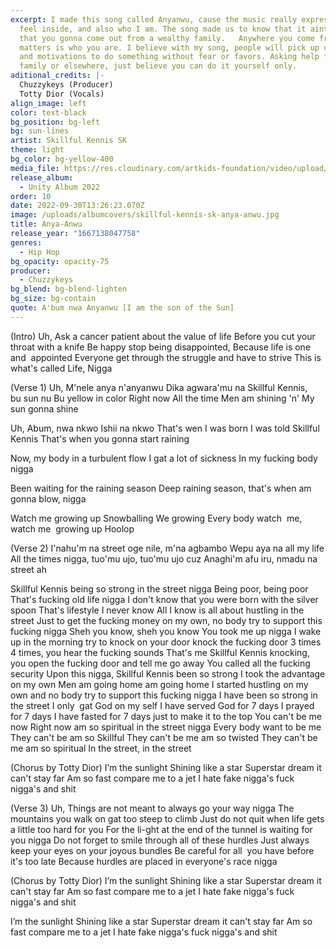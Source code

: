 ```yaml
---
excerpt: I made this song called Anyanwu, cause the music really expresses how I
  feel inside, and also who I am. The song made us to know that it aint a must
  that you gonna come out from a wealthy family.   Anywhere you come from, what
  matters is who you are. I believe with my song, people will pick up courage
  and motivations to do something without fear or favors. Asking help from
  family or elsewhere, just believe you can do it yourself only.
aditional_credits: |-
  Chuzzykeys (Producer)
  Totty Dior (Vocals)
align_image: left
color: text-black
bg_position: bg-left
bg: sun-lines
artist: Skillful Kennis SK
theme: light
bg_color: bg-yellow-400
media_file: https://res.cloudinary.com/artkids-foundation/video/upload/v1665779485/10._Skillful_Kennis_SK_-_Anya-Anwu_b1a5d2.mp3
release_album:
  - Unity Album 2022
order: 10
date: 2022-09-30T13:26:23.070Z
image: /uploads/albumcovers/skillful-kennis-sk-anya-anwu.jpg
title: Anya-Anwu
release_year: "1667138047758"
genres:
  - Hip Hop
bg_opacity: opacity-75
producer:
  - Chuzzykeys
bg_blend: bg-blend-lighten
bg_size: bg-contain
quote: A'bum nwa Anyanwu [I am the son of the Sun]
---
```

(Intro)
Uh, Ask a cancer patient about the value of life
Before you cut your throat with a knife
Be happy stop being disappointed, Because life is one and  appointed Everyone get through the struggle and have to strive
This is what's called Life, Nigga

(Verse 1)
Uh, M'nele anya n'anyanwu
Dika agwara'mu na
Skillful Kennis, bu sun nu
Bu yellow in color
Right now
All the time
Men am shining 'n'
My sun gonna shine

Uh, Abum, nwa nkwo
Ishii na nkwo
That's wen I was born
I was told Skillful Kennis
That's when you gonna start raining

Now, my body in a turbulent flow
I gat a lot of sickness
In my fucking body nigga

Been waiting for the raining season
Deep raining season, that's when am gonna blow, nigga

Watch me growing up
Snowballing
We growing
Every body watch  me, watch me  growing up
Hoolop

(Verse 2)
I'nahu'm na street oge nile, m'na agbambo
Wepu aya na all my life
All the times nigga, tuo'mu ujo, tuo'mu ujo cuz
Anaghi'm afu iru, nmadu na street ah

Skillful Kennis being so strong in the street nigga
Being poor, being poor
That's fucking old life nigga
I don't know that
you were born with the silver spoon
That's lifestyle I never know
All I know is all about hustling in the street
Just to get the fucking money on my own, no body try to support this fucking nigga
Sheh you know, sheh you know
You took me up nigga
I wake up in the morning try to knock on your door
knock the fucking door
3 times 4 times, you hear the fucking sounds
That's me Skillful Kennis knocking, you open the fucking door and tell me go away
You called all the fucking security Upon this nigga,
Skillful Kennis been so strong
I took the advantage on my own
Men am going home am going home
I started hustling on my own and no body try to support this fucking nigga
I have been so strong in the street
I only  gat God on my self
I have served God for 7 days
I prayed for 7 days
I have fasted for 7 days just to make it to the top
You can't be me now
Right now am so spiritual in the street nigga
Every body want to be me
They can't be am so Skillful
They can't be me am so twisted
They can't be me am so spiritual
In the street, in the street

(Chorus by Totty Dior)
I’m the sunlight
Shining like a star
Superstar dream it can't stay far
Am so fast compare me to a jet
I hate fake nigga's fuck nigga's and shit

(Verse 3)
Uh, Things are not meant to always go your way nigga
The mountains you walk on gat too steep to climb
Just do not quit when life gets a little too hard for you
For the li-ght at the end of the tunnel is waiting for you nigga
Do not forget to smile through all of these hurdles
Just always keep your eyes on your joyous bundles
Be careful for all  you have before it's too late
Because hurdles are placed in everyone's race nigga

(Chorus by Totty Dior)
I’m the sunlight
Shining like a star
Superstar dream it can't stay far
Am so fast compare me to a jet
I hate fake nigga's fuck nigga's and shit

I’m the sunlight
Shining like a star
Superstar dream it can't stay far
Am so fast compare me to a jet
I hate fake nigga's fuck nigga's and shit